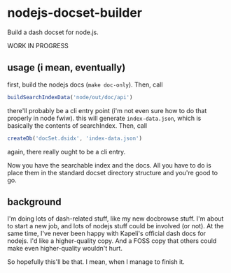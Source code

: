 nodejs-docset-builder
=====================

Build a dash docset for node.js.

WORK IN PROGRESS

usage (i mean, eventually)
--------------------------

first, build the nodejs docs (`make doc-only`). Then, call

```javascript
buildSearchIndexData('node/out/doc/api')
```

there'll probably be a cli entry point (i'm not even sure how to do
that properly in node fwiw). this will generate `index-data.json`,
which is basically the contents of searchIndex. Then, call

```javascript
createDb('docSet.dsidx', 'index-data.json')
```

again, there really ought to be a cli entry.

Now you have the searchable index and the docs. All you have to do is
place them in the standard docset directory structure and you're good
to go.

background
----------

I'm doing lots of dash-related stuff, like my new docbrowse stuff. I'm
about to start a new job, and lots of nodejs stuff could be involved
(or not). At the same time, I've never been happy with Kapeli's
official dash docs for nodejs. I'd like a higher-quality copy. And a
FOSS copy that others could make even higher-quality wouldn't hurt.

So hopefully this'll be that. I mean, when I manage to finish it.
